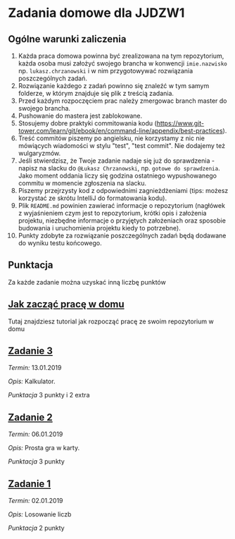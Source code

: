 # Zadania domowe dla JJDZW1

## Ogólne warunki zaliczenia
1. Każda praca domowa powinna być zrealizowana na tym repozytorium, każda osoba musi założyć swojego brancha w konwencji `imie.nazwisko` np. `lukasz.chrzanowski` i w nim przygotowywać rozwiązania poszczególnych zadań.
1. Rozwiązanie każdego z zadań powinno się znaleźć w tym samym folderze, w którym znajduje się plik z treścią zadania.
1. Przed każdym rozpoczęciem prac należy zmergowac branch master do swojego brancha.
1. Pushowanie do mastera jest zablokowane.
1. Stosujemy dobre praktyki commitowania kodu (https://www.git-tower.com/learn/git/ebook/en/command-line/appendix/best-practices).
1. Treść commitów piszemy po angielsku, nie korzystamy z nic nie mówiących wiadomości w stylu "test", "test commit". Nie dodajemy też wulgaryzmów.
1. Jeśli stwierdzisz, że Twoje zadanie nadaje się już do sprawdzenia - napisz na slacku do `@Łukasz Chrzanowski`, np. `gotowe do sprawdzenia`. Jako moment oddania liczy się godzina ostatniego wypushowanego commitu w momencie zgłoszenia na slacku.
1. Piszemy przejrzysty kod z odpowiednimi zagnieżdżeniami (tips: możesz korzystać ze skrótu IntelliJ do formatowania kodu).
1. Plik `README.md` powinien zawierać informacje o repozytorium (nagłówek z wyjaśnieniem czym jest to repozytorium, krótki opis i założenia projektu, niezbędne informacje o przyjętych założeniach oraz sposobie budowania i uruchomienia projektu kiedy to potrzebne).
1. Punkty zdobyte za rozwiązanie poszczególnych zadań będą dodawane do wyniku testu końcowego.

## Punktacja
Za każde zadanie można uzyskać inną liczbę punktów

## [Jak zacząć pracę w domu](./Start.md)
Tutaj znajdziesz tutorial jak rozpocząć pracę ze swoim repozytorium w domu

## [Zadanie 3](./homework_3/homework_3.md)
*Termin:* 13.01.2019

*Opis:* Kalkulator.

*Punktacja* 3 punkty i 2 extra

## [Zadanie 2](./homework_2/homework_2.md)
*Termin:* 06.01.2019

*Opis:* Prosta gra w karty.

*Punktacja* 3 punkty

## [Zadanie 1](./homework_1/homework_1.md)
*Termin:* 02.01.2019

*Opis:* Losowanie liczb

*Punktacja* 2 punkty
